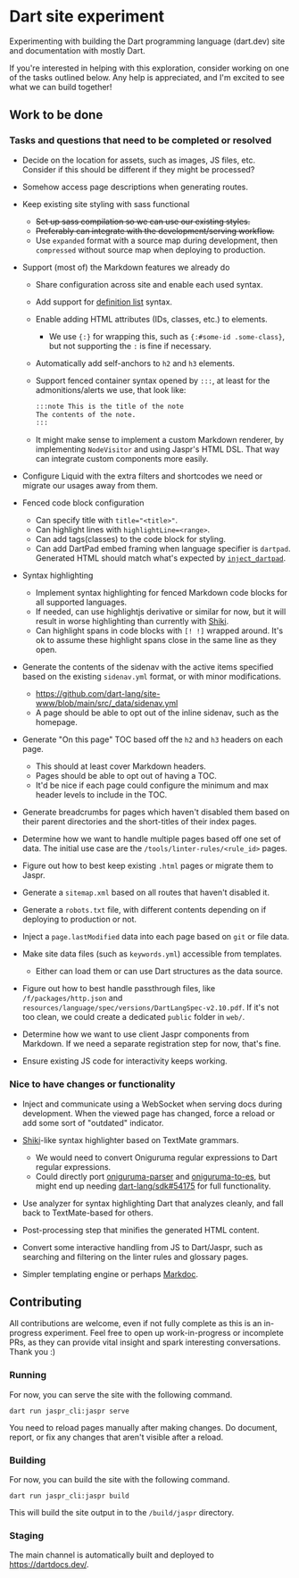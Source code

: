 # Dart site experiment

Experimenting with building the Dart programming language (dart.dev)
site and documentation with mostly Dart.

If you're interested in helping with this exploration,
consider working on one of the tasks outlined below.
Any help is appreciated, and I'm excited to see what we can build together!

## Work to be done

### Tasks and questions that need to be completed or resolved

- Decide on the location for assets, such as images, JS files, etc.
  Consider if this should be different if they might be processed?

- Somehow access page descriptions when generating routes.

- Keep existing site styling with sass functional
  - ~~Set up sass compilation so we can use our existing styles.~~
  - ~~Preferably can integrate with the development/serving workflow.~~
  - Use `expanded` format with a source map during development,
    then `compressed` without source map when deploying to production.

- Support (most of) the Markdown features we already do
  - Share configuration across site and enable each used syntax.
  - Add support for [definition list][] syntax.
  - Enable adding HTML attributes (IDs, classes, etc.) to elements.
    - We use `{:}` for wrapping this, such as `{:#some-id .some-class}`,
      but not supporting the `:` is fine if necessary.
  - Automatically add self-anchors to `h2` and `h3` elements.
  - Support fenced container syntax opened by `:::`,
    at least for the admonitions/alerts we use, that look like:

    ```markdown
    :::note This is the title of the note
    The contents of the note.
    :::
    ```

  - It might make sense to implement a custom Markdown renderer,
    by implementing `NodeVisitor` and using Jaspr's HTML DSL.
    That way can integrate custom components more easily.

- Configure Liquid with the extra filters and shortcodes we need
  or migrate our usages away from them.

- Fenced code block configuration
  - Can specify title with `title="<title>"`.
  - Can highlight lines with `highlightLine=<range>`.
  - Can add tags(classes) to the code block for styling.
  - Can add DartPad embed framing when language specifier is `dartpad`.
    Generated HTML should match what's expected by [`inject_dartpad`][].

- Syntax highlighting
  - Implement syntax highlighting for fenced Markdown code blocks for
    all supported languages.
  - If needed, can use highlightjs derivative or similar for now,
    but it will result in worse highlighting than currently with [Shiki][].
  - Can highlight spans in code blocks with `[! !]` wrapped around.
    It's ok to assume these highlight spans close in the same line as they open.

- Generate the contents of the sidenav with the active items specified
  based on the existing `sidenav.yml` format, or with minor modifications.
  - https://github.com/dart-lang/site-www/blob/main/src/_data/sidenav.yml
  - A page should be able to opt out of the inline sidenav,
    such as the homepage.

- Generate "On this page" TOC based off the `h2` and `h3` headers on each page.
  - This should at least cover Markdown headers.
  - Pages should be able to opt out of having a TOC.
  - It'd be nice if each page could configure
    the minimum and max header levels to include in the TOC.

- Generate breadcrumbs for pages which haven't disabled them based
  on their parent directories and the short-titles of their index pages.

- Determine how we want to handle multiple pages based off one set of data.
  The initial use case are the `/tools/linter-rules/<rule_id>` pages.

- Figure out how to best keep existing `.html` pages or migrate them to Jaspr.

- Generate a `sitemap.xml` based on all routes that haven't disabled it.

- Generate a `robots.txt` file, with different contents
  depending on if deploying to production or not.

- Inject a `page.lastModified` data into each page based on `git` or file data.

- Make site data files (such as `keywords.yml`) accessible from templates.
  - Either can load them or can use Dart structures as the data source.

- Figure out how to best handle passthrough files, like `/f/packages/http.json`
  and `resources/language/spec/versions/DartLangSpec-v2.10.pdf`.
  If it's not too clean, we could create a dedicated `public` folder in `web/`.

- Determine how we want to use client Jaspr components from Markdown.
  If we need a separate registration step for now, that's fine.

- Ensure existing JS code for interactivity keeps working.

[definition list]: https://www.markdownguide.org/extended-syntax/#definition-lists
[`inject_dartpad`]: https://github.com/dart-lang/site-shared/tree/main/pkgs/inject_dartpad

### Nice to have changes or functionality

- Inject and communicate using a WebSocket when serving docs during development.
  When the viewed page has changed,
  force a reload or add some sort of "outdated" indicator.

- [Shiki][]-like syntax highlighter based on TextMate grammars.
  - We would need to convert Oniguruma regular expressions to
    Dart regular expressions.
  - Could directly port [oniguruma-parser][] and [oniguruma-to-es][],
    but might end up needing [dart-lang/sdk#54175][] for full functionality.

- Use analyzer for syntax highlighting Dart that analyzes cleanly,
  and fall back to TextMate-based for others.

- Post-processing step that minifies the generated HTML content.

- Convert some interactive handling from JS to Dart/Jaspr, such as
  searching and filtering on the linter rules and glossary pages.

- Simpler templating engine or perhaps [Markdoc][].

[Shiki]: https://github.com/shikijs/shiki
[oniguruma-parser]: https://github.com/slevithan/oniguruma-parser
[oniguruma-to-es]: https://github.com/slevithan/oniguruma-to-es
[dart-lang/sdk#54175]: https://github.com/dart-lang/sdk/issues/54175
[Markdoc]: https://markdoc.dev/

## Contributing

All contributions are welcome, even if not fully complete
as this is an in-progress experiment.
Feel free to open up work-in-progress or incomplete PRs,
as they can provide vital insight and spark interesting conversations.
Thank you :)

### Running

For now, you can serve the site with the following command.

```
dart run jaspr_cli:jaspr serve
```

You need to reload pages manually after making changes.
Do document, report, or fix any changes that aren't visible after a reload.

### Building

For now, you can build the site with the following command.

```
dart run jaspr_cli:jaspr build
```

This will build the site output in to the `/build/jaspr` directory.

### Staging

The main channel is automatically built and deployed to https://dartdocs.dev/.
